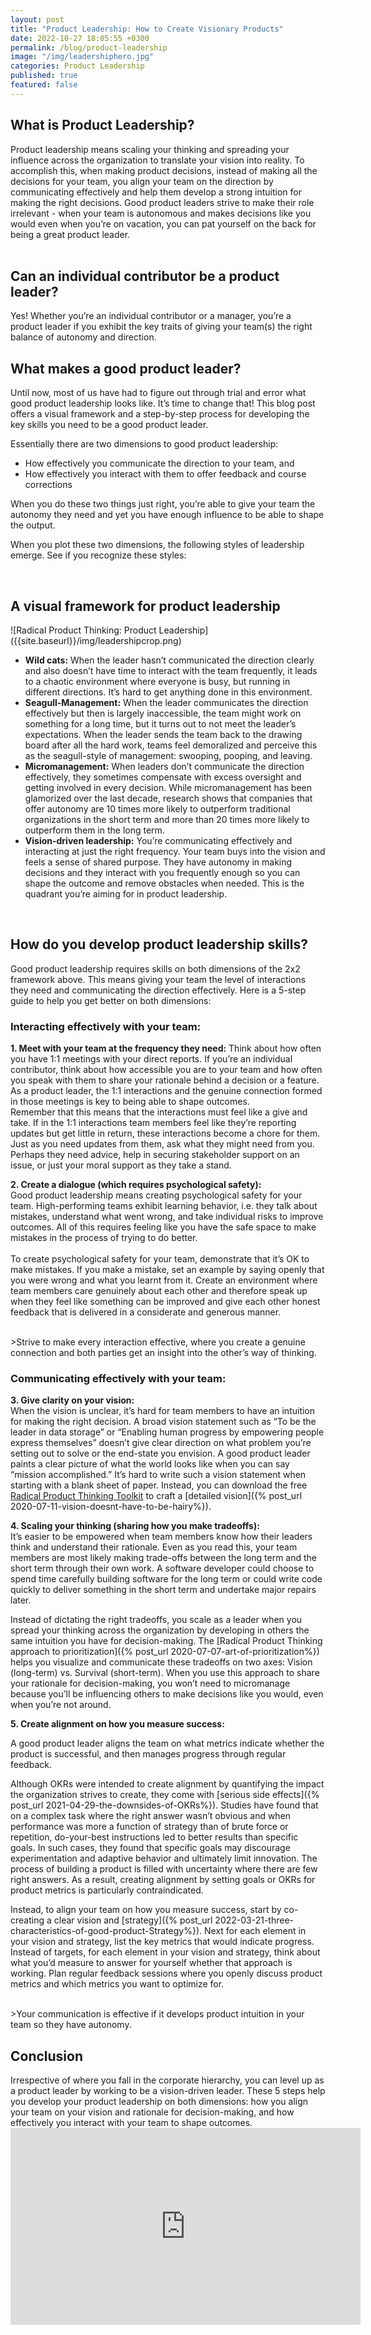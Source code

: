 ```yaml
---
layout: post
title: "Product Leadership: How to Create Visionary Products"
date: 2022-10-27 18:05:55 +0300
permalink: /blog/product-leadership
image: "/img/leadershiphero.jpg"
categories: Product Leadership
published: true
featured: false
---
```



<h2>What is Product Leadership?</h2>  

Product leadership means scaling your thinking and spreading your influence across the organization to translate your vision into reality. To accomplish this, when making product decisions, instead of making all the decisions for your team, you align your team on the direction by communicating effectively and help them develop a strong intuition for making the right decisions. Good product leaders strive to make their role irrelevant - when your team is autonomous and makes decisions like you would even when you’re on vacation, you can pat yourself on the back for being a great product leader.  
<br>

<h2>Can an individual contributor be a product leader?</h2>
Yes! Whether you’re an individual contributor or a manager, you’re a product leader if you exhibit the key traits of giving your team(s) the right balance of autonomy and direction.  
<br>

<h2>What makes a good product leader?</h2>
Until now, most of us have had to figure out through trial and error what good product leadership looks like. It’s time to change that! This blog post offers a visual framework and a step-by-step process for developing the key skills you need to be a good product leader.  

Essentially there are two dimensions to good product leadership:
- How effectively you communicate the direction to your team, and
- How effectively you interact with them to offer feedback and course corrections  

When you do these two things just right, you’re able to give your team the autonomy they need and yet you have enough influence to be able to shape the output.  

When you plot these two dimensions, the following styles of leadership emerge. See if you recognize these styles:  

<br>

<h2>A visual framework for product leadership</h2>
![Radical Product Thinking: Product Leadership]({{site.baseurl}}/img/leadershipcrop.png)
<br>


- <b>Wild cats:</b> When the leader hasn’t communicated the direction clearly and also doesn’t have time to interact with the team frequently, it leads to a chaotic environment where everyone is busy, but running in different directions. It’s hard to get anything done in this environment.
- <b>Seagull-Management:</b> When the leader communicates the direction effectively but then is largely inaccessible, the team might work on something for a long time, but it turns out to not meet the leader’s expectations. When the leader sends the team back to the drawing board after all the hard work, teams feel demoralized and perceive this as the seagull-style of management: swooping, pooping, and leaving.
- <b>Micromanagement:</b> When leaders don’t communicate the direction effectively, they sometimes compensate with excess oversight and getting involved in every decision. While micromanagement has been glamorized over the last decade, research shows that companies that offer autonomy are 10 times more likely to outperform traditional organizations in the short term and more than 20 times more likely to outperform them in the long term.
- <b>Vision-driven leadership:</b> You’re communicating effectively and interacting at just the right frequency. Your team buys into the vision and feels a sense of shared purpose. They have autonomy in making decisions and they interact with you frequently enough so you can shape the outcome and remove obstacles when needed. This is the quadrant you’re aiming for in product leadership.

<br>

<h2>How do you develop product leadership skills?</h2>
Good product leadership requires skills on both dimensions of the 2x2 framework above. This means giving your team the level of interactions they need and communicating the direction effectively. Here is a 5-step guide to help you get better on both dimensions:

<br>  


<h3>Interacting effectively with your team:</h3>
<b>1. Meet with your team at the frequency they need:</b>  
Think about how often you have 1:1 meetings with your direct reports. If you’re an individual contributor, think about how accessible you are to your team and how often you speak with them to share your rationale behind a decision or a feature. As a product leader, the 1:1 interactions and the genuine connection formed in those meetings is key to being able to shape outcomes.  
<br>
Remember that this means that the interactions must feel like a give and take. If in the 1:1 interactions team members feel like they’re reporting updates but get little in return, these interactions become a chore for them. Just as you need updates from them, ask what they might need from you. Perhaps they need advice, help in securing stakeholder support on an issue, or just your moral support as they take a stand.

<b>2. Create a dialogue (which requires psychological safety):</b>  
Good product leadership means creating psychological safety for your team. High-performing teams exhibit learning behavior, i.e. they talk about mistakes, understand what went wrong, and take individual risks to improve outcomes. All of this requires feeling like you have the safe space to make mistakes in the process of trying to do better.  
<br>
To create psychological safety for your team, demonstrate that it’s OK to make mistakes. If you make a mistake, set an example by saying openly that you were wrong and what you learnt from it. Create an environment where team members care genuinely about each other and therefore speak up when they feel like something can be improved and give each other honest feedback that is delivered in a considerate and generous manner.  

<br>
>Strive to make every interaction effective, where you create a genuine connection and both parties get an insight into the other’s way of thinking.  

<br>

<h3>Communicating effectively with your team:</h3>

<b>3. Give clarity on your vision:</b>  
When the vision is unclear, it’s hard for team members to have an intuition for making the right decision. A broad vision statement such as “To be the leader in data storage” or “Enabling human progress by empowering people express themselves” doesn’t give clear direction on what problem you’re setting out to solve or the end-state you envision. A good product leader paints a clear picture of what the world looks like when you can say “mission accomplished.” It’s hard to write such a vision statement when starting with a blank sheet of paper. Instead, you can download the free [Radical Product Thinking Toolkit](https://www.radicalproduct.com/toolkit) to craft a [detailed vision]({% post_url 2020-07-11-vision-doesnt-have-to-be-hairy%}).

<b>4. Scaling your thinking (sharing how you make tradeoffs):</b>  
It’s easier to be empowered when team members know how their leaders think and understand their rationale. Even as you read this, your team members are most likely making trade-offs between the long term and the short term through their own work. A software developer could choose to spend time carefully building software for the long term or could write code quickly to deliver something in the short term and undertake major repairs later.  

Instead of dictating the right tradeoffs, you scale as a leader when you spread your thinking across the organization by developing in others the same intuition you have for decision-making. The [Radical Product Thinking approach to prioritization]({% post_url 2020-07-07-art-of-prioritization%}) helps you visualize and communicate these tradeoffs on two axes: Vision (long-term) vs. Survival (short-term). When you use this approach to share your rationale for decision-making, you won’t need to micromanage because you’ll be influencing others to make decisions like you would, even when you’re not around.  

<b>5. Create alignment on how you measure success:</b>  

A good product leader aligns the team on what metrics indicate whether the product is successful, and then manages progress through regular feedback.  

Although OKRs were intended to create alignment by quantifying the impact the organization strives to create, they come with [serious side effects]({% post_url 2021-04-29-the-downsides-of-OKRs%}). Studies have found that on a complex task where the right answer wasn’t obvious and when performance was more a function of strategy than of brute force or repetition, do-your-best instructions led to better results than specific goals. In such cases, they found that specific goals may discourage experimentation and adaptive behavior and ultimately limit innovation. The process of building a product is filled with uncertainty where there are few right answers. As a result, creating alignment by setting goals or OKRs for product metrics is particularly contraindicated.  

Instead, to align your team on how you measure success, start by co-creating a clear vision and [strategy]({% post_url 2022-03-21-three-characteristics-of-good-product-Strategy%}). Next for each element in your vision and strategy, list the key metrics that would indicate progress. Instead of targets, for each element in your vision and strategy, think about what you’d measure to answer for yourself whether that approach is working. Plan regular feedback sessions where you openly discuss product metrics and which metrics you want to optimize for.  

<br>
>Your communication is effective if it develops product intuition in your team so they have autonomy.

<br> 

<h2>Conclusion</h2>    
Irrespective of where you fall in the corporate hierarchy, you can level up as a product leader by working to be a vision-driven leader. These 5 steps help you develop your product leadership on both dimensions: how you align your team on your vision and rationale for decision-making, and how effectively you interact with your team to shape outcomes.  



<div class="embed-container">
<iframe width="560" height="315" src="https://www.youtube.com/embed/ZjmebuK6PtI" title="YouTube video player" frameborder="0" allow="accelerometer; autoplay; clipboard-write; encrypted-media; gyroscope; picture-in-picture" allowfullscreen></iframe>
</div>

